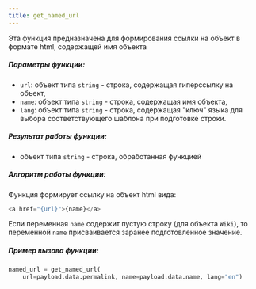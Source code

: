 ```yaml
---
title: get_named_url
---
```


Эта функция предназначена для формирования ссылки на объект в формате html, содержащей имя объекта
##### Параметры функции:

- `url`: объект типа `string` - строка, содержащая гиперссылку на объект,
- `name`: объект типа `string` - строка, содержащая имя объекта,
- `lang`: объект типа `string` - строка, содержащая "ключ" языка для выбора соответствующего шаблона при подготовке строки.
##### Результат работы функции:

- объект типа `string` - строка, обработанная функцией
##### Алгоритм работы функции:

Функция формирует ссылку на объект html вида:
```python
<a href="{url}">{name}</a>
```
Если переменная `name` содержит пустую строку (для объекта `Wiki`), то переменной `name` присваивается заранее подготовленное значение.
##### Пример вызова функции:

```python
named_url = get_named_url(
	url=payload.data.permalink, name=payload.data.name, lang="en")
```
